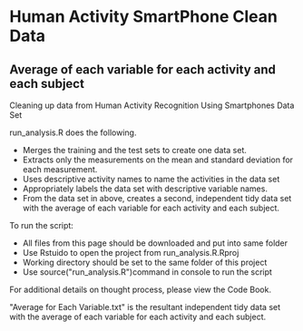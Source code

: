 # Human Activity SmartPhone Clean Data 

## Average of each variable for each activity and each subject

Cleaning up data from Human Activity Recognition Using Smartphones Data Set

run_analysis.R does the following.

* Merges the training and the test sets to create one data set.
* Extracts only the measurements on the mean and standard deviation for each measurement.
* Uses descriptive activity names to name the activities in the data set
* Appropriately labels the data set with descriptive variable names.
* From the data set in above, creates a second, independent tidy data set with the average of each variable for each activity and each subject.

To run the script:

* All files from this page should be downloaded and put into same folder
* Use Rstuido to open the project from run_analysis.R.Rproj
* Working directory should be set to the same folder of this project
* Use source("run_analysis.R")command in console to run the script

For additional details on thought process, please view the Code Book.

"Average for Each Variable.txt" is the resultant independent tidy data set with the average of each variable for each activity and each subject.
